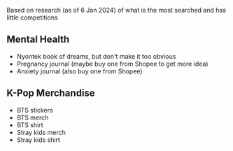 Based on research (as of 6 Jan 2024) of what is the most searched and has little competitions
## Mental Health
- Nyontek book of dreams, but don't make it too obvious
- Pregnancy journal (maybe buy one from Shopee to get more idea)
- Anxiety journal (also buy one from Shopee)
## K-Pop Merchandise
- BTS stickers
- BTS merch
- BTS shirt
- Stray kids merch
- Stray kids shirt